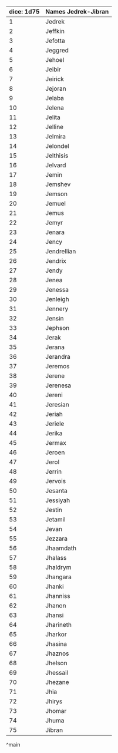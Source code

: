 | dice: 1d75 | Names Jedrek-Jibran|
| ---- | ---- |
|1|Jedrek|
|2|Jeffkin|
|3|Jefotta|
|4|Jeggred|
|5|Jehoel|
|6|Jeibir|
|7|Jeirick|
|8|Jejoran|
|9|Jelaba|
|10|Jelena|
|11|Jelita|
|12|Jelline|
|13|Jelmira|
|14|Jelondel|
|15|Jelthisis|
|16|Jelvard|
|17|Jemin|
|18|Jemshev|
|19|Jemson|
|20|Jemuel|
|21|Jemus|
|22|Jemyr|
|23|Jenara|
|24|Jency|
|25|Jendrellian|
|26|Jendrix|
|27|Jendy|
|28|Jenea|
|29|Jenessa|
|30|Jenleigh|
|31|Jennery|
|32|Jensin|
|33|Jephson|
|34|Jerak|
|35|Jerana|
|36|Jerandra|
|37|Jeremos|
|38|Jerene|
|39|Jerenesa|
|40|Jereni|
|41|Jeresian|
|42|Jeriah|
|43|Jeriele|
|44|Jerika|
|45|Jermax|
|46|Jeroen|
|47|Jerol|
|48|Jerrin|
|49|Jervois|
|50|Jesanta|
|51|Jessiyah|
|52|Jestin|
|53|Jetamil|
|54|Jevan|
|55|Jezzara|
|56|Jhaamdath|
|57|Jhalass|
|58|Jhaldrym|
|59|Jhangara|
|60|Jhanki|
|61|Jhanniss|
|62|Jhanon|
|63|Jhansi|
|64|Jharineth|
|65|Jharkor|
|66|Jhasina|
|67|Jhaznos|
|68|Jhelson|
|69|Jhessail|
|70|Jhezane|
|71|Jhia|
|72|Jhirys|
|73|Jhomar|
|74|Jhuma|
|75|Jibran|
^main
